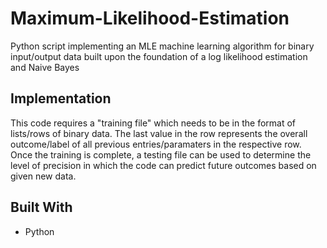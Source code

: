 # Maximum-Likelihood-Estimation

Python script implementing an MLE machine learning algorithm for binary input/output data built upon the foundation of a log likelihood estimation and Naive Bayes

## Implementation

This code requires a "training file" which needs to be in the format of lists/rows of binary data. The last value in the row represents the overall outcome/label of all previous entries/paramaters in the respective row. Once the training is complete, a testing file can be used to determine the level of precision in which the code can predict future outcomes based on given new data. 

## Built With

* Python
